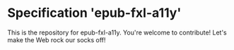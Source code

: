 
# Specification 'epub-fxl-a11y'

This is the repository for epub-fxl-a11y. You're welcome to contribute! Let's make the Web rock our socks
off!
